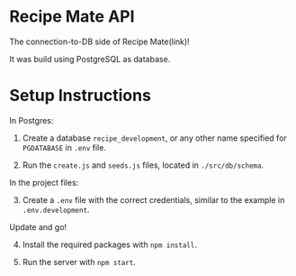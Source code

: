 # Recipe Mate API

The connection-to-DB side of Recipe Mate(link)!

It was build using PostgreSQL as database.


# Setup Instructions

In Postgres:

1. Create a database `recipe_development`, or any other name specified for `PGDATABASE` in `.env` file.

2. Run the `create.js` and `seeds.js` files, located in `./src/db/schema`.


In the project files:

3. Create a `.env` file with the correct credentials, similar to the example in `.env.development`.


Update and go!

4. Install the required packages with `npm install`.

5. Run the server with `npm start`.